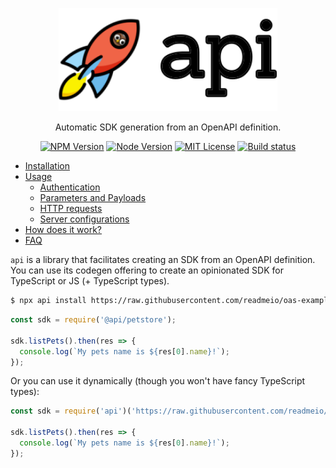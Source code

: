 <p align="center">
  <img width="350" src="../../docs/images/logo.svg" />
</p>

<p align="center">
  Automatic SDK generation from an OpenAPI definition.
</p>

<p align="center">
  <a href="https://npm.im/api"><img src="https://img.shields.io/npm/v/api.svg?style=for-the-badge" alt="NPM Version"></a>
  <a href="https://npm.im/api"><img src="https://img.shields.io/node/v/api.svg?style=for-the-badge" alt="Node Version"></a>
  <a href="https://npm.im/api"><img src="https://img.shields.io/npm/l/api.svg?style=for-the-badge" alt="MIT License"></a>
  <a href="https://github.com/readmeio/api"><img src="https://img.shields.io/github/workflow/status/readmeio/api/CI?style=for-the-badge" alt="Build status"></a>
</p>

* [Installation](https://api.readme.dev/docs/installation)
* [Usage](https://api.readme.dev/docs/usage)
    * [Authentication](https://api.readme.dev/docs/authentication)
    * [Parameters and Payloads](https://api.readme.dev/docs/parameters-and-payloads)
    * [HTTP requests](https://api.readme.dev/docs/http-requests)
    * [Server configurations](https://api.readme.dev/docs/server-configurations)
* [How does it work?](https://api.readme.dev/docs/how-does-it-work)
* [FAQ](https://api.readme.dev/docs/faq)

`api` is a library that facilitates creating an SDK from an OpenAPI definition. You can use its codegen offering to create an opinionated SDK for TypeScript or JS (+ TypeScript types).

```sh
$ npx api install https://raw.githubusercontent.com/readmeio/oas-examples/main/3.0/json/petstore.json
```

```js
const sdk = require('@api/petstore');

sdk.listPets().then(res => {
  console.log(`My pets name is ${res[0].name}!`);
});
```

Or you can use it dynamically (though you won't have fancy TypeScript types):

```js
const sdk = require('api')('https://raw.githubusercontent.com/readmeio/oas-examples/main/3.0/json/petstore.json');

sdk.listPets().then(res => {
  console.log(`My pets name is ${res[0].name}!`);
});
```
